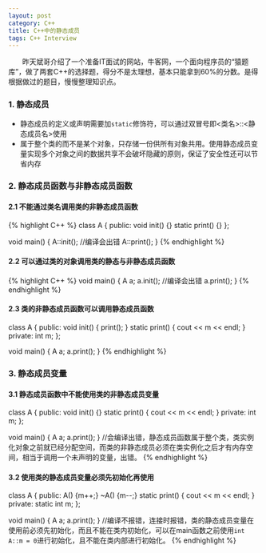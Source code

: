 ```yaml
---
layout: post
category: C++
title: C++中的静态成员
tags: C++ Interview
---
```


&emsp;&emsp;昨天斌哥介绍了一个准备IT面试的网站，牛客网，一个面向程序员的“猿题库”，做了两套C++的选择题，得分不是太理想，基本只能拿到60%的分数。是得根据做过的题目，慢慢整理知识点。

<!--more-->

### 1. 静态成员
* 静态成员的定义或声明需要加`static`修饰符，可以通过双冒号即<类名>::<静态成员名>使用
* 属于整个类的而不是某个对象，只存储一份供所有对象共用。使用静态成员变量实现多个对象之间的数据共享不会破坏隐藏的原则，保证了安全性还可以节省内存

### 2. 静态成员函数与非静态成员函数

#### 2.1 不能通过类名调用类的非静态成员函数
{% highlight C++ %}
class A
{
public:
	void init() {}
	static print() {}
};

void main()
{
	A::init();		//编译会出错
	A::print();
}
{% endhighlight %}

#### 2.2 可以通过类的对象调用类的静态与非静态成员函数
{% highlight C++ %}
void main()
{
	A a;
	a.init();		//编译会出错
	a.print();
}
{% endhighlight %}


#### 2.3 类的非静态成员函数可以调用静态成员函数
class A
{
public:
	void init() {
		print();
	}
	static print() {
		cout << m << endl;
	}
private:
	int m;
};

void main()
{
	A a;
	a.print();
}
{% endhighlight %}


### 3. 静态成员变量

#### 3.1 静态成员函数中不能使用类的非静态成员变量
class A
{
public:
	void init() {}
	static print() {
		cout << m << endl;
	}
private:
	int m;
};

void main()
{
	A a;
	a.print();
}
//会编译出错，静态成员函数属于整个类，类实例化对象之前就已经分配空间，而类的非静态成员必须在类实例化之后才有内存空间，相当于调用一个未声明的变量，出错。
{% endhighlight %}

#### 3.2 使用类的静态成员变量必须先初始化再使用
class A
{
public:
	A() {m++;}
	~A() {m--;}
	static print() {
		cout << m << endl;
	}
private:
	static int m;
};

void main()
{
	A a;
	a.print();
}
//编译不报错，连接时报错，类的静态成员变量在使用前必须先初始化，而且不能在类内初始化，可以在main函数之前使用`int A::m = 0`进行初始化，且不能在类内部进行初始化。
{% endhighlight %}
